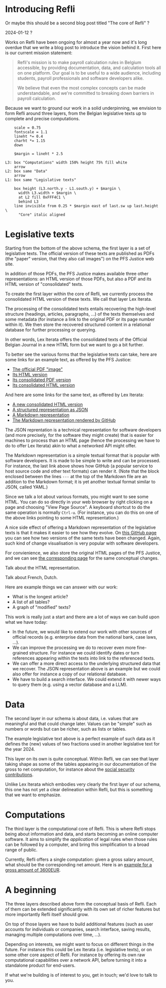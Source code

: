 # Introducing Refli

Or maybe this should be a second blog post titled "The core of Refli" ?

2024-01-12 ?

Works on Refli have been ongoing for almost a year now and it's long overdue
that we write a blog post to introduce the vision behind it. First here is our
current mission statement:

> Refli's mission is to make payroll calculation rules in Belgium accessible,
> by providing documentation, data, and calculation tools all on one platform.
> Our goal is to be useful to a wide audience, including students, payroll
> professionals and software developers alike.
>
> We believe that even the most complex concepts can be made understandable,
> and we're committed to breaking down barriers in payroll calculation.

Because we want to ground our work in a solid underpinning, we envision to form
Refli around three layers, from the Belgian legislative texts up to complete
and precise computations.

``` pikchr
    scale = 0.75
    fontscale = 1.1
    lineht *= 0.4
    charht *= 1.15
    down

    $margin = lineht * 2.5

L3: box "Computations" width 150% height 75% fill white
    arrow
L2: box same "Data"
    arrow
L1: box same "Legislative texts"

    box height (L3.north.y - L1.south.y) + $margin \
      width L3.width + $margin \
      at L2 fill 0xFFF4C1 \
      behind L3
    line invisible from 0.25 * $margin east of last.sw up last.height \
      "Core" italic aligned
```

# Legislative texts

Starting from the bottom of the above schema, the first layer is a set of
legislative texts. The official version of these texts are published as PDFs
(the "paper" version, that they also call images") on the PFS Justice web site.

In addition of those PDFs, the PFS Justice makes available three other
representations: an HTML version of those PDFs, but also a PDF and its HTML
version of "consolidated" texts.

To create the first layer within the core of Refli, we currently process the
consolidated HTML version of these texts. We call that layer Lex Iterata.

The processing of the consolidated texts entails recovering the high-level
structure (headings, articles, paragraphs, ...) of the texts themselves and
some metadata (for instance a link to the original PDF or its page number
within it). We then store the recovered structured content in a relational
database for further processing or querying.

In other words, Lex Iterata offers the consolidated texts of the Official
Belgian Journal in a new HTML form but we want to go a bit further.

To better see the various forms that the legislative texts can take, here are
some links for an example text, as offered by the PFS Justice:

- [The official PDF "image"](https://www.ejustice.just.fgov.be/mopdf/2023/12/27_2.pdf#Page266)
- [Its HTML version](https://www.ejustice.just.fgov.be/eli/arrete/2023/12/17/2023206853/moniteur)
- [Its consolidated PDF version](https://www.ejustice.just.fgov.be/img_l/pdf/2023/12/17/2023206853_F.pdf)
- [Its consolidated HTML version](https://www.ejustice.just.fgov.be/eli/arrete/2023/12/17/2023206853/justel)

And here are some links for the same text, as offered by Lex Iterata:

- [A new consolidated HTML version](https://refli.be/fr/lex/2023206853)
- [A structured representation as JSON](https://refli.be/lex/2023206853)
- [A Markdown representation](https://raw.githubusercontent.com/hypered/iterata-md/main/texts/2023/20/2023206853.md)
- [The Markdown representation rendered by GitHub](https://github.com/hypered/iterata-md/blob/main/texts/2023/20/2023206853.md)

The JSON reprentation is a technical representation for software developers
(and more precisely, for the software they might create) that is easier for
machines to process than an HTML page (hence the processing we have to do to
offer Lex Iterata) akin to what a networked API might offer.

The Markdown representation is a simple textual format that is popular with
software developers. It is made to be simple to write and can be processed. For
instance, the last link above shows how GitHub (a popular service to host
source code and other text formats) can render it. (Note that the block
enclosed between the lines `---` at the top of the Markdown file are an
addition to the Markdown format; it is yet another textual format similar to
JSON, called YAML.)

Since we talk a lot about various formats, you might want to see some HTML. You
can do so directly in your web browser by right clicking on a page and choosing
"View Page Source". A keyboard shortcut to do the same operation is normally
`Ctrl-u`. (For instance, you can do this on one of the above links pointing to
some HTML representation.)

A nice side effect of offering a Markdown representation of the legislative
texts is that it makes it easier to see how they evolve. On [this GitHub
page](https://github.com/hypered/iterata-md/commit/b38d0897ac3395161a13adcd386d1d50c9053dde)
you can see how two versions of the same texts have been changed. Again, such
kind of change visualisation is very popular with software developers.

For convienience, we also store the original HTML pages of the PFS Justice, and
we can see [the corresponding
page](https://github.com/hypered/iterata-src/commit/e66fbef1c87168dd9673984348665cad8b6e6f6c)
for the same conceptual changes.

Talk about the HTML representation.

Talk about French, Dutch.

Here are example things we can answer with our work:

- What is the longest article?
- A list of all tables?
- A graph of "modified" texts?

This work is really just a start and there are a lot of ways we can build upon
what we have today:

- In the future, we would like to extend our work with other sources of
  official records (e.g. enterprise data from the national bank, case laws,
  ...).
- We can improve the processing we do to recover even more fine-grained
  structure. For instance we could identify dates or turn references appearing
  within the texts into link to the referenced texts.
- We can offer a more direct access to the underlying structured data that we
  recover. The JSON representation above is an example but we could also offer
  for instance a copy of our relational database.
- We have to build a search interface. We could extend it with newer ways to
  query them (e.g. using a vector database and a LLM).

# Data

The second layer in our schema is about data, i.e. values that are meaningful
and that could change later. Values can be "simple" such as numbers or words
but can be richer, such as lists or tables.

The example legislative text above is a perfect example of such data as it
defines the (new) values of two fractions used in another legislative text for
the year 2024.

This layer on its own is quite conceptual. Within Refli, we can see that layer
taking shape as some of the tables appearing in our documentation of the gross
to net computation, for instance about the [social security
contributions](https://refli.be/fr/documentation/computation/contribution).

Unlike Lex Iterata which embodies very clearly the first layer of our schema,
this one has not yet a clear delineation within Refli, but this is something
that we want to emphasize.

# Computations

The third layer is the computational core of Refli. This is where Refli stops
being about information and data, and starts becoming an online computer
software. It aims to simplify the _application_ of legal rules when those rules
can be followed by a computer, and bring this simplification to a broad range
of public.

Currently, Refli offers a single computation: given a gross salary amount, what
should be the corresponding net amount. Here is an [example for a gross amount
of 3600EUR](https://refli.be/fr/describe/3600.00?details).

# A beginning

The three layers described above form the conceptual basis of Refli. Each of
them can be extended significantly with its own set of richer features but
more importantly Refli itself should grow.

On top of those layers we have to build additional features (such as user
accounts for individuals or companies, search interface, saving results,
managing multiple computations over time, ...).

Depending on interests, we might want to focus on different things in the
future. For instance this could be Lex Iterata (i.e. legislative texts), or on
some other core aspect of Refli. For instance by offering its own raw
computational capabilities over a network API, before turning it into a
standalone product for end-users.

If what we're building is of interest to you, get in touch; we'd love to talk
to you.
